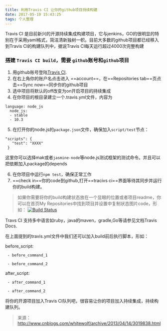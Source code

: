 ```yaml
---
title: 利用Travis CI 让你的github项目持续构建
date: 2017-05-10 15:43:25
tags: 个人整理
---
```


   Travis CI 是目前新兴的开源持续集成构建项目，它与jenkins，GO的很明显的特别在于采用yaml格式，简洁清新独树一帜。目前大多数的github项目都已经移入到Travis CI的构建队列中，据说Travis CI每天运行超过4000次完整构建
   
 ### 搭建 `Travis CI build`，需要 `github`账号和`github`项目
  
  1. 用github账号登陆[Travis CI](https://travis-ci.org/). 
  2. 在右上角你的账户名点击进入 ==account==，在==Repositories tab==页点击==Sync now==同步你的github项目
  3. 选中项目将默认的off改变为on开启项目的持续集成
  4. 在你项目的根目录建立一个.travis.yml文件，内容为
  ```
  language: node_js
    node_js:  
    - stable 
    - 10.3
  ```
  
 5. 在打开你的node.js的`package.json`文件，确保加入`script/test`节点：
 ```
 "scripts": {
    "test": "XXXX"
  }
  ```
  这里你可以选择mak或者`jasmine-node`等node.js测试框架的测试命令。并且可以把依赖加入package的depends
  
  6. 在你项目中运行`npm test`，确保正常工作
  7. ==check in==你的code到github,打开==tracivs ci==界面等待其同步并运行你的build构建。
  
>   如果你需要将你的build构建状态放在一个显眼的位置或者项目readme，你可以在首页My Repositories中找到项目并设置中复制状态图片code，形如：
[![Build Status](https://travis-ci.org/greengerong/qing.png?branch=master)](https://travis-ci.org/greengerong/qing)

 Travs CI 支持多中语言如ruby，java的maven，gradle,Go等请参见文档Travis Docs.

 在上面提到的travis.yml文件中我们还可以加入build前后执行脚本，形如：

before_script:  

     - before_command_1  

     - before_command_2

after_script:  

     - after_command_1 

     - after_command_2

将你的开源项目加入Travis CI队列吧，很容易让你的项目加入持续集成，持续构建队列。

> 来源： http://www.cnblogs.com/whitewolf/archive/2013/04/14/3019838.html